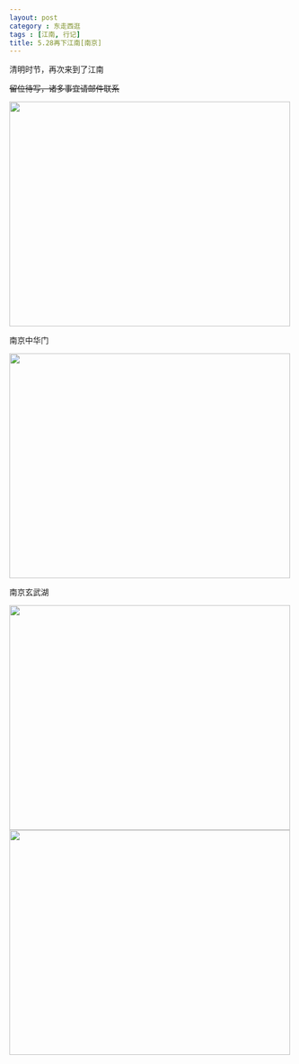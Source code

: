 ```yaml
---
layout: post
category : 东走西逛
tags : [江南, 行记]
title: 5.28再下江南[南京]
---
```

清明时节，再次来到了江南

<del datetime="2009-06-05T10:59:53+00:00">留位待写，诸多事宜请邮件联系</del>

<del datetime="2009-06-05T10:59:53+00:00"><img class="alignnone" title="中华门" src="http://pic.yupoo.com/myhut_v/BQGh5mU6/J7gwk.jpg" alt="" width="500" height="400" /></del>

南京中华门

<img class="alignnone" title="玄武湖" src="http://pic.yupoo.com/myhut_v/BQGh3YWC/UE4iw.jpg" alt="" width="500" height="400" />

南京玄武湖

<img class="alignnone" src="http://pic.yupoo.com/myhut_v/BQGh3soe/dn4ue.jpg" alt="" width="500" height="400" />

<img class="alignnone" src="http://pic.yupoo.com/myhut_v/BQGh1HEA/C5Ebl.jpg" alt="" width="500" height="400" />
